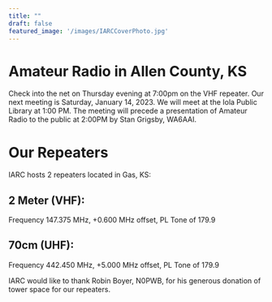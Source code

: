 ```yaml
---
title: ""
draft: false
featured_image: '/images/IARCCoverPhoto.jpg'
---
```


# Amateur Radio in Allen County, KS

Check into the net on Thursday evening at 7:00pm on the VHF repeater. Our next meeting is Saturday, January 14, 2023.  We will meet at the Iola Public Library at 1:00 PM.  The meeting will precede a presentation of Amateur Radio to the public at 2:00PM by Stan Grigsby, WA6AAI.

# Our Repeaters

IARC hosts 2 repeaters located in Gas, KS:

## 2 Meter (VHF):

Frequency 147.375 MHz, +0.600 MHz offset, PL Tone of 179.9

## 70cm (UHF):

Frequency 442.450 MHz, +5.000 MHz offset, PL Tone of 179.9

IARC would like to thank Robin Boyer, N0PWB, for his generous donation of tower space for our repeaters.
